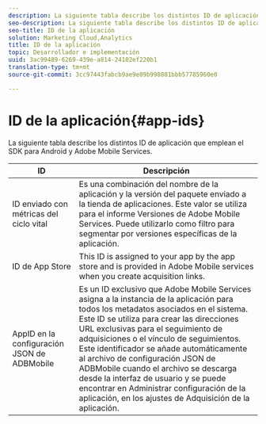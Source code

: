 ```yaml
---
description: La siguiente tabla describe los distintos ID de aplicación que emplean el SDK para Android y Adobe Mobile Services.
seo-description: La siguiente tabla describe los distintos ID de aplicación que emplean el SDK para Android y Adobe Mobile Services.
seo-title: ID de la aplicación
solution: Marketing Cloud,Analytics
title: ID de la aplicación
topic: Desarrollador e implementación
uuid: 3ac99489-6269-439e-a814-24102ef220b1
translation-type: tm+mt
source-git-commit: 3cc97443fabcb9ae9e09b998801bbb57785960e0

---
```



# ID de la aplicación{#app-ids}

La siguiente tabla describe los distintos ID de aplicación que emplean el SDK para Android y Adobe Mobile Services.

| ID | Descripción |
|--- |--- |
| ID enviado con métricas del ciclo vital | Es una combinación del nombre de la aplicación y la versión del paquete enviado a la tienda de aplicaciones. Este valor se utiliza para el informe Versiones de Adobe Mobile Services. Puede utilizarlo como filtro para segmentar por versiones específicas de la aplicación. |
| ID de App Store | This ID is assigned to your app by the app store and is provided in Adobe Mobile services when you create acquisition links. |
| AppID en la configuración JSON de ADBMobile | Es un ID exclusivo que Adobe Mobile Services asigna a la instancia de la aplicación para todos los metadatos asociados en el sistema. Este ID se utiliza para crear las direcciones URL exclusivas para el seguimiento de adquisiciones o el vínculo de seguimientos. Este identificador se añade automáticamente al archivo de configuración JSON de ADBMobile cuando el archivo se descarga desde la interfaz de usuario y se puede encontrar en Administrar configuración de la aplicación, en los ajustes de Adquisición de la aplicación. |